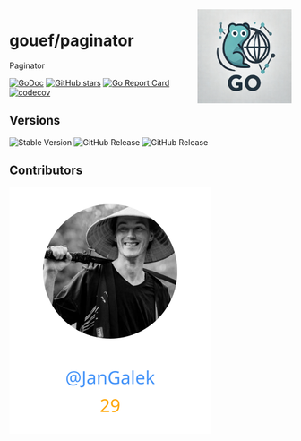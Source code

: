 <img align=right width="168" src="docs/gouef_logo.png">

# gouef/paginator
Paginator

[![GoDoc](https://pkg.go.dev/badge/github.com/gouef/paginator.svg)](https://pkg.go.dev/github.com/gouef/paginator)
[![GitHub stars](https://img.shields.io/github/stars/gouef/paginator?style=social)](https://github.com/gouef/paginator/stargazers)
[![Go Report Card](https://goreportcard.com/badge/github.com/gouef/paginator)](https://goreportcard.com/report/github.com/gouef/paginator)
[![codecov](https://codecov.io/github/gouef/paginator/branch/main/graph/badge.svg?token=YUG8EMH6Q8)](https://codecov.io/github/gouef/paginator)

## Versions
![Stable Version](https://img.shields.io/github/v/release/gouef/paginator?label=Stable&labelColor=green)
![GitHub Release](https://img.shields.io/github/v/release/gouef/paginator?label=RC&include_prereleases&filter=*rc*&logoSize=diago)
![GitHub Release](https://img.shields.io/github/v/release/gouef/paginator?label=Beta&include_prereleases&filter=*beta*&logoSize=diago)

## Contributors

<div>
<span>
  <a href="https://github.com/JanGalek"><img src="https://raw.githubusercontent.com/gouef/paginator/refs/heads/contributors-svg/.github/contributors/JanGalek.svg" alt="JanGalek" /></a>
</span>
</div>

